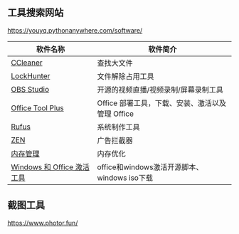 ## 工具搜索网站

https://youyq.pythonanywhere.com/software/


软件名称| 软件简介
-|-
[CCleaner](https://www.ccleaner.com/zh-cn/ccleaner)|查找大文件
[LockHunter](https://lockhunter.com/)|文件解除占用工具
[OBS Studio](https://obsproject.com/)|开源的视频直播/视频录制/屏幕录制工具
[Office Tool Plus](https://otp.landian.vip/zh-cn/)|	Office 部署工具，下载、安装、激活以及管理 Office
[Rufus](https://rufus.ie/zh/)|	系统制作工具
[ZEN](https://github.com/anfragment/zen)|广告拦截器
[内存管理](https://github.com/henrypp/memreduct)|内存优化
[Windows 和 Office 激活工具](https://github.com/massgravel/Microsoft-Activation-Scripts)| office和windows激活开源脚本、windows iso下载


## 截图工具
https://www.photor.fun/




